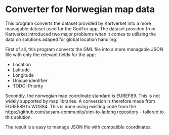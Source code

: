 # Converter for Norwegian map data
This program converts the dataset provided by Kartverket into a more managable dataset used for the GodTur app. The dataset provided from Kartverket introduced two major problems when it comes to utilizing the data on solutions adaped for global location handling.
 
First of all, this program converts the GML file into a more managable JSON file with only the relevant fields for the app:
- Location
- Latitude
- Longitude
- Unique identifier
- TODO: Priority

Secondly, the norwegian map coordinate standard is EUREF89. This is not widely supported by map libraries. A conversion is therefore made from EUREF89 to WGS84. This is done using existing code from the https://github.com/sesam-community/utm-to-latlong repository - tailored to this solution.

The result is a easy to manage JSON file with compatible coordinates.